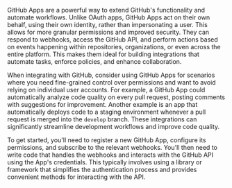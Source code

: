 GitHub Apps are a powerful way to extend GitHub's functionality and automate workflows. Unlike OAuth apps, GitHub Apps act on their own behalf, using their own identity, rather than impersonating a user. This allows for more granular permissions and improved security. They can respond to webhooks, access the GitHub API, and perform actions based on events happening within repositories, organizations, or even across the entire platform. This makes them ideal for building integrations that automate tasks, enforce policies, and enhance collaboration.

When integrating with GitHub, consider using GitHub Apps for scenarios where you need fine-grained control over permissions and want to avoid relying on individual user accounts. For example, a GitHub App could automatically analyze code quality on every pull request, posting comments with suggestions for improvement. Another example is an app that automatically deploys code to a staging environment whenever a pull request is merged into the `develop` branch. These integrations can significantly streamline development workflows and improve code quality.

To get started, you'll need to register a new GitHub App, configure its permissions, and subscribe to the relevant webhooks. You'll then need to write code that handles the webhooks and interacts with the GitHub API using the App's credentials. This typically involves using a library or framework that simplifies the authentication process and provides convenient methods for interacting with the API.